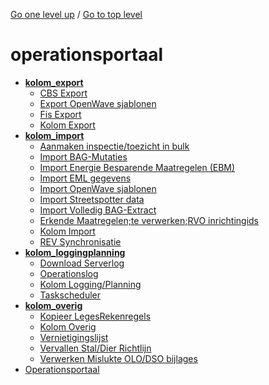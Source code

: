 <!-- generated by markdown-notes-tree -->

<!-- upward navigation links generated by markdown-notes-tree start here -->

[Go one level up](../SUMMARY.md) / [Go to top level](../../../SUMMARY.md)

<!-- upward navigation links generated by markdown-notes-tree end here -->

# operationsportaal

<!-- optional markdown-notes-tree directory description starts here -->

<!-- optional markdown-notes-tree directory description ends here -->

- [**kolom_export**](kolom_export/SUMMARY.md)
    - [CBS Export](kolom_export/cbs_export.md)
    - [Export OpenWave sjablonen](kolom_export/export_openwave_sjablonen.md)
    - [Fis Export](kolom_export/fis_export.md)
    - [Kolom Export](kolom_export/README.md)
- [**kolom_import**](kolom_import/SUMMARY.md)
    - [Aanmaken inspectie/toezicht in bulk](kolom_import/bulkinsp_toezicht.md)
    - [Import BAG-Mutaties](kolom_import/import_bag-mutaties.md)
    - [Import Energie Besparende Maatregelen (EBM)](kolom_import/import_ebmaatregelen.md)
    - [Import EML gegevens](kolom_import/import_eml_gegevens.md)
    - [Import OpenWave sjablonen](kolom_import/import_openwave_sjablonen.md)
    - [Import Streetspotter data](kolom_import/import_streetspotter_data.md)
    - [Import Volledig BAG-Extract](kolom_import/import_volledig_bag-extract.md)
    - [Erkende Maatregelen;te verwerken;RVO inrichtingids](kolom_import/inlezen_erkende_maatregelen_rvo.md)
    - [Kolom Import](kolom_import/README.md)
    - [REV Synchronisatie](kolom_import/synchroniseer_rev.md)
- [**kolom_loggingplanning**](kolom_loggingplanning/SUMMARY.md)
    - [Download Serverlog](kolom_loggingplanning/download_serverlog.md)
    - [Operationslog](kolom_loggingplanning/operationslog.md)
    - [Kolom Logging/Planning](kolom_loggingplanning/README.md)
    - [Taskscheduler](kolom_loggingplanning/taskscheduler.md)
- [**kolom_overig**](kolom_overig/SUMMARY.md)
    - [Kopieer LegesRekenregels](kolom_overig/kopiieer_legesrekenregels.md)
    - [Kolom Overig](kolom_overig/README.md)
    - [Vernietigingslijst](kolom_overig/vernietigingslijst.md)
    - [Vervallen Stal/Dier Richtlijn](kolom_overig/vervallen_stal_dier_richtlijn.md)
    - [Verwerken Mislukte OLO/DSO bijlages](kolom_overig/verwerken_mislukte_olo.dso\_-\_bijlages.md)
- [Operationsportaal](README.md)

